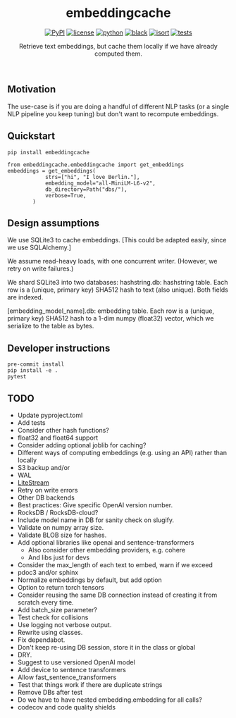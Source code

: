 <div align="center">

# embeddingcache

[![PyPI](https://img.shields.io/pypi/v/embeddingcache)](https://pypi.org/project/embeddingcache/)
[![license](https://img.shields.io/badge/License-Apache--2.0-green.svg?labelColor=gray)](https://github.com/turian/embeddingcache#license)
[![python](https://img.shields.io/badge/-Python_3.7_%7C_3.8_%7C_3.9_%7C_3.10%7C_3.11-blue?logo=python&logoColor=white)](https://github.com/pre-commit/pre-commit)
[![black](https://img.shields.io/badge/Code%20Style-Black-black.svg?labelColor=gray)](https://black.readthedocs.io/en/stable/)
[![isort](https://img.shields.io/badge/%20imports-isort-%231674b1?style=flat&labelColor=ef8336)](https://pycqa.github.io/isort/)
[![tests](https://github.com/turian/embeddingcache/actions/workflows/test.yml/badge.svg)](https://github.com/turian/embeddingcache/actions/workflows/test.yml)

Retrieve text embeddings, but cache them locally if we have already computed them.

</div>

<br>

## Motivation

The use-case is if you are doing a handful of different NLP tasks
(or a single NLP pipeline you keep tuning) but don't want to recompute
embeddings.

## Quickstart

```
pip install embeddingcache
```

```
from embeddingcache.embeddingcache import get_embeddings
embeddings = get_embeddings(
            strs=["hi", "I love Berlin."],
            embedding_model="all-MiniLM-L6-v2",
            db_directory=Path("dbs/"),
            verbose=True,
        )
```

## Design assumptions

We use SQLite3 to cache embeddings. [This could be adapted easily,
since we use SQLAlchemy.]

We assume read-heavy loads, with one concurrent writer. (However,
we retry on write failures.)

We shard SQLite3 into two databases:
hashstring.db: hashstring table. Each row is a (unique, primary
key) SHA512 hash to text (also unique). Both fields are indexed.

[embedding_model_name].db: embedding table. Each row is a (unique,
primary key) SHA512 hash to a 1-dim numpy (float32) vector, which
we serialize to the table as bytes.

## Developer instructions

```
pre-commit install
pip install -e .
pytest
```

## TODO

* Update pyproject.toml
* Add tests
* Consider other hash functions?
* float32 and float64 support
* Consider adding optional joblib for caching?
* Different ways of computing embeddings (e.g. using an API) rather than locally
* S3 backup and/or
* WAL
* [LiteStream](https://fly.io/blog/all-in-on-sqlite-litestream/)
* Retry on write errors
* Other DB backends
* Best practices: Give specific OpenAI version number.
* RocksDB / RocksDB-cloud?
* Include model name in DB for sanity check on slugify.
* Validate on numpy array size.
* Validate BLOB size for hashes.
* Add optional libraries like openai and sentence-transformers
    * Also consider other embedding providers, e.g. cohere
    * And libs just for devs
* Consider the max_length of each text to embed, warn if we exceed
* pdoc3 and/or sphinx
* Normalize embeddings by default, but add option
* Option to return torch tensors
* Consider reusing the same DB connection instead of creating it
from scratch every time.
* Add batch_size parameter?
* Test check for collisions
* Use logging not verbose output.
* Rewrite using classes.
* Fix dependabot.
* Don't keep re-using DB session, store it in the class or global
* DRY.
* Suggest to use versioned OpenAI model
* Add device to sentence transformers
* Allow fast_sentence_transformers
* Test that things work if there are duplicate strings
* Remove DBs after test
* Do we have to have nested embedding.embedding for all calls?
* codecov and code quality shields
